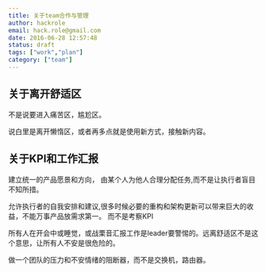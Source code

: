 ```yaml
---
title: 关于team合作与管理
author: hackrole
email: hack.role@gmail.com
date: 2016-06-28 12:57:48
status: draft
tags: ["work","plan"]
category: ["team"]
---
```





关于离开舒适区
--------------

不是说要进入痛苦区，尴尬区。

说白里是离开懒惰区，或者再多点就是使用新方式，接触新内容。

关于KPI和工作汇报
-----------------

建立统一的产品愿景和方向，
由某个人为他人合理分配任务,而不是让执行者盲目不知所措。

允许执行者的自我安排和建议,很多时候必要的重构和架构更新可以带来巨大的收益，不能万事产品放需求第一。
而不是考察KPI

所有人在开会中或睡觉，或战栗音汇报工作是leader要警惕的。远离舒适区不是这个意思，让所有人不安是很危险的。

做一个团队的压力和不安情绪的阻断器，而不是交换机，路由器。

